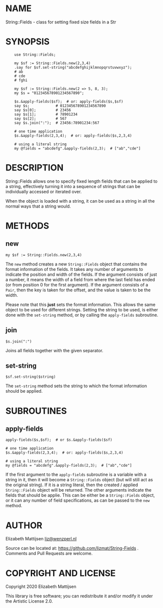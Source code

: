 NAME
====

String::Fields - class for setting fixed size fields in a Str

SYNOPSIS
========

```perl6
    use String::Fields;

    my $sf := String::Fields.new(2,3,4)
    .say for $sf.set-string("abcdefghijklmnopqrstuvwxyz");
    # ab
    # cde
    # fghi

    my $sf := String::Fields.new(2 => 5, 8, 3);
    my $s = "012345678901234567890";

    $s.&apply-fields($sf);  # or: apply-fields($s,$sf)
    say $s;            # 012345678901234567890
    say $s[0];         # 23456
    say $s[1];         # 78901234
    say $s[2];         # 567
    say $s.join(":");  # 23456:78901234:567

    # one time application
    $s.&apply-fields(2,3,4);  # or: apply-fields($s,2,3,4)

    # using a literal string
    my @fields = "abcdefg".&apply-fields(2,3);  # ["ab","cde"]
```

DESCRIPTION
===========

String::Fields allows one to specify fixed length fields that can be applied to a string, effectively turning it into a sequence of strings that can be individually accessed or iterated over.

When the object is loaded with a string, it can be used as a string in all the normal ways that a string would.

METHODS
=======

new
---

    my $sf := String::Fields.new(2,3,4)

The `new` method creates a new `String::Fields` object that contains the format information of the fields. It takes any number of arguments to indicate the position and width of the fields. If the argument consists of just a number, it means the width of a field from where the last field has ended (or from position 0 for the first argument). If the argument consists of a `Pair`, then the key is taken for the offset, and the value is taken to be the width.

Please note that this **just** sets the format information. This allows the same object to be used for different strings. Setting the string to be used, is either done with the `set-string` method, or by calling the `apply-fields` subroutine.

join
----

    $s.join(":")

Joins all fields together with the given separator.

set-string
----------

    $sf.set-string($string)

The `set-string` method sets the string to which the format information should be applied.

SUBROUTINES
===========

apply-fields
------------

    apply-fields($s,$sf);  # or $s.&apply-fields($sf)

    # one time application
    $s.&apply-fields(2,3,4);  # or: apply-fields($s,2,3,4)

    # using a literal string
    my @fields = "abcdefg".&apply-fields(2,3);  # ["ab","cde"]

If the first argument to the `apply-fields` subroutine is a variable with a string in it, then it will become a `String::Fields` object (but will still act as the original string). If it is a string literal, then the created / applied `String::Fields` object will be returned. The other arguments indicate the fields that should be applie. This can be either be a `String::Fields` object, or it can any number of field specifications, as can be passed to the `new` method.

AUTHOR
======

Elizabeth Mattijsen <liz@wenzperl.nl>

Source can be located at: https://github.com/lizmat/String-Fields . Comments and Pull Requests are welcome.

COPYRIGHT AND LICENSE
=====================

Copyright 2020 Elizabeth Mattijsen

This library is free software; you can redistribute it and/or modify it under the Artistic License 2.0.

